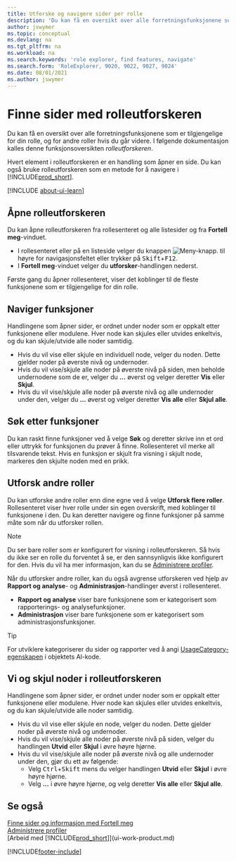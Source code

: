 ```yaml
---
title: Utforske og navigere sider per rolle
description: 'Du kan få en oversikt over alle forretningsfunksjonene som er tilgjengelige for din rolle, og for andre roller med rolleutforskeren.'
author: jswymer
ms.topic: conceptual
ms.devlang: na
ms.tgt_pltfrm: na
ms.workload: na
ms.search.keywords: 'role explorer, find features, navigate'
ms.search.form: 'RoleExplorer, 9020, 9022, 9027, 9024'
ms.date: 08/01/2021
ms.author: jswymer
---
```


# <a name="finding-pages-with-the-role-explorer"></a><a name="finding-pages-with-the-role-explorer"></a><a name="finding-pages-with-the-role-explorer"></a>Finne sider med rolleutforskeren

Du kan få en oversikt over alle forretningsfunksjonene som er tilgjengelige for din rolle, og for andre roller hvis du går videre. I følgende dokumentasjon kalles denne funksjonsoversikten *rolleutforskeren*.

Hvert element i rolleutforskeren er en handling som åpner en side. Du kan også bruke rolleutforskeren som en metode for å navigere i [!INCLUDE[prod_short](includes/prod_short.md)].

[!INCLUDE [about-ui-learn](includes/about-ui-learn.md)]

## <a name="open-the-role-explorer"></a><a name="open-the-role-explorer"></a><a name="open-the-role-explorer"></a>Åpne rolleutforskeren

Du kan åpne rolleutforskeren fra rollesenteret og alle listesider og fra **Fortell meg**-vinduet.

- I rollesenteret eller på en listeside velger du knappen ![Meny-knapp.](media/ui_menu_button.png "Meny-knapp") til høyre for navigasjonsfeltet eller trykker på <kbd>Skift</kbd>+<kbd>F12</kbd>.
- I **Fortell meg**-vinduet velger du **utforsker**-handlingen nederst.

Første gang du åpner rollesenteret, viser det koblinger til de fleste funksjonene som er tilgjengelige for din rolle.

## <a name="navigate-features"></a><a name="navigate-features"></a><a name="navigate-features"></a>Naviger funksjoner

Handlingene som åpner sider, er ordnet under noder som er oppkalt etter funksjonene eller modulene. Hver node kan skjules eller utvides enkeltvis, og du kan skjule/utvide alle noder samtidig.

- Hvis du vil vise eller skjule en individuell node, velger du noden. Dette gjelder noder på øverste nivå og undernoder.
- Hvis du vil vise/skjule alle noder på øverste nivå på siden, men beholde undernodene som de er, velger du **...** øverst og velger deretter **Vis** eller **Skjul**.
- Hvis du vil vise/skjule alle noder på øverste nivå og alle undernoder under den, velger du **...** øverst og velger deretter **Vis alle** eller **Skjul alle**.

## <a name="search-for-features"></a><a name="search-for-features"></a><a name="search-for-features"></a>Søk etter funksjoner

Du kan raskt finne funksjoner ved å velge **Søk** og deretter skrive inn et ord eller uttrykk for funksjonen du prøver å finne. Rollesenteret vil merke all tilsvarende tekst. Hvis en funksjon er skjult fra visning i skjult node, markeres den skjulte noden med en prikk. 

## <a name="explore-other-roles"></a><a name="explore-other-roles"></a><a name="explore-other-roles"></a>Utforsk andre roller

Du kan utforske andre roller enn dine egne ved å velge **Utforsk flere roller**. Rollesenteret viser hver rolle under sin egen overskrift, med koblinger til funksjonene i den. Du kan deretter navigere og finne funksjoner på samme måte som når du utforsker rollen.

> [!NOTE]
> Du ser bare roller som er konfigurert for visning i rolleutforskeren. Så hvis du ikke ser en rolle du forventet å se, er den sannsynligvis ikke konfigurert for den. Hvis du vil ha mer informasjon, kan du se [Administrere profiler](admin-users-profiles-roles.md). 

Når du utforsker andre roller, kan du også avgrense utforskeren ved hjelp av **Rapport og analyse**- og **Administrasjon**-handlinger øverst i rollesenteret.

- **Rapport og analyse** viser bare funksjonene som er kategorisert som rapporterings- og analysefunksjoner.
- **Administrasjon** viser bare funksjonene som er kategorisert som administrasjonsfunksjoner.

> [!TIP]
> For utviklere kategoriserer du sider og rapporter ved å angi [UsageCategory-egenskapen](/dynamics365/business-central/dev-itpro/developer/properties/devenv-usagecategory-property) i objektets Al-kode.
<!--
 
## <a name="role-explorer-actions"></a><a name="role-explorer-actions"></a><a name="role-explorer-actions"></a>Role explorer actions

There a several actions along the top of the role explorer to help you locate features of your role and other roles.

|Action|Description|
|------|------|
|**All**|Shows all features that are related to the role.|
|**Find**|Lets you enter a word or phrase to quickly locate feature names that match.|
|**Explore more roles**|All business features that are available for all roles including your own. When exploring all roles, the other actions work the same way, except for all roles shown. **NOTE:** You will only see roles that are set up to show in role explorer. For more information, see [Manage Profiles](admin-users-profiles-roles.md).  |
|**Report & Analysis**|This action Shows only those features that are categorized as reports and analysis features.|
|**Administration**|Shows only those features that are categorized as administration features.|



<!--
Choose the **Find** action at the top of the role explorer to quickly locate feature names that contain a certain term.

Choose the **Explore more roles** action at the top of the role explorer to get an overview of all business features that are available for all roles including your own.

> [!NOTE]
> Only Role Center actions for profiles where the **Show in Role Explorer** check box is selected will appear on the extended version of the role explorer (shown with the **Explore more roles** action). For more information, see [Manage Profiles](admin-users-profiles-roles.md).
-->

## <a name="expand-and-collapse-nodes-on-the-role-explorer"></a><a name="expand-and-collapse-nodes-on-the-role-explorer"></a><a name="expand-and-collapse-nodes-on-the-role-explorer"></a>Vi og skjul noder i rolleutforskeren

Handlingene som åpner sider, er ordnet under noder som er oppkalt etter funksjonene eller modulene. Hver node kan skjules eller utvides enkeltvis, og du kan skjule/utvide alle noder samtidig.

- Hvis du vil vise eller skjule en node, velger du noden. Dette gjelder noder på øverste nivå og undernoder.
- Hvis du vil vise/skjule alle noder på øverste nivå på siden, velger du handlingen **Utvid** eller **Skjul** i øvre høyre hjørne.
- Hvis du vil vise/skjule alle noder på øverste nivå og alle undernoder under den, gjør du ett av følgende:
  - Velg <kbd>Ctrl</kbd>+<kbd>Skift</kbd> mens du velger handlingen **Utvid** eller **Skjul** i øvre høyre hjørne.
  - Velg **...** i øvre høyre hjørne, og velg deretter **Vis alle** eller **Skjul alle**.

## <a name="see-also"></a><a name="see-also"></a><a name="see-also"></a>Se også
[Finne sider og informasjon med Fortell meg](ui-search.md)  
[Administrere profiler](admin-users-profiles-roles.md)  
[Arbeid med [!INCLUDE[prod_short](includes/prod_short.md)]](ui-work-product.md)  

[!INCLUDE[footer-include](includes/footer-banner.md)]
